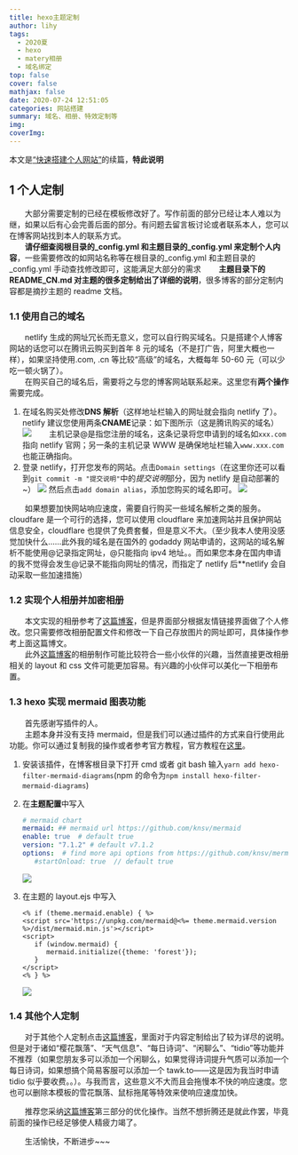 ```yaml
---
title: hexo主题定制
author: lihy
tags:
  - 2020夏
  - hexo
  - matery相册
  - 域名绑定
top: false
cover: false
mathjax: false
date: 2020-07-24 12:51:05
categories: 网站搭建
summary: 域名、相册、特效定制等
img:
coverImg:
---
```


本文是[“快速搭建个人网站”](https://njulhy.com/2020/07/19/kuai-su-da-jian-ge-ren-wang-zhan/)的续篇，**特此说明**

## 1 个人定制

&emsp;&emsp;大部分需要定制的已经在模板修改好了。写作前面的部分已经让本人难以为继，如果以后有心会完善后面的部分。有问题去留言板讨论或者联系本人，您可以在博客网站找到本人的联系方式。  
&emsp;&emsp;**请仔细查阅根目录的\_config.yml 和主题目录的\_config.yml 来定制个人内容**，一些需要修改的如网站名称等在根目录的\_config.yml 和主题目录的\_config.yml 手动查找修改即可，这能满足大部分的需求
&emsp;&emsp;**主题目录下的 README_CN.md 对主题的很多定制给出了详细的说明**，很多博客的部分定制内容都是摘抄主题的 readme 文档。

### 1.1 使用自己的域名

&emsp;&emsp;netlify 生成的网址冗长而无意义，您可以自行购买域名。只是搭建个人博客网站的话您可以在腾讯云购买到首年 8 元的域名（不是打广告，阿里大概也一样），如果坚持使用.com, .cn 等比较“高级”的域名，大概每年 50-60 元（可以少吃一顿火锅了）。  
&emsp;&emsp;在购买自己的域名后，需要将之与您的博客网站联系起来。这里您有**两个操作**需要完成。

1. 在域名购买处修改**DNS 解析**（这样地址栏输入的网址就会指向 netlify 了）。netlify 建议您使用两条**CNAME**记录：如下图所示（这是腾讯购买的域名）
   <img src="https://s1.ax1x.com/2020/07/23/UOIdmQ.png">
   &emsp;&emsp;主机记录@是指您注册的域名，这条记录将您申请到的域名如`xxx.com`指向 netlify 官网；另一条的主机记录 WWW 是确保地址栏输入`www.xxx.com`也能正确指向。
2. 登录 netlify，打开您发布的网站。点击`Domain settings`（在这里你还可以看到`git commit -m "提交说明"`中的*提交说明*部分，因为 netlify 是自动部署的~）
   <img src="https://s1.ax1x.com/2020/07/23/UOTKIA.jpg">
   然后点击`add domain alias`，添加您购买的域名即可。
   <img src="https://s1.ax1x.com/2020/07/23/UOTDzV.jpg">

&emsp;&emsp;如果想要加快网站响应速度，需要自行购买一些域名解析之类的服务。cloudfare 是一个可行的选择，您可以使用 cloudflare 来加速网站并且保护网站信息安全，cloudflare 也提供了免费套餐，但是意义不大。（至少我本人使用没感觉加快什么……此外我的域名是在国外的 godaddy 网站申请的，这网站的域名解析不能使用@记录指定网址，@只能指向 ipv4 地址。。而如果您本身在国内申请的我不觉得会发生@记录不能指向网址的情况，而指定了 netlify 后\*\*netlify 会自动采取一些加速措施）

### 1.2 实现个人相册并加密相册

&emsp;&emsp;本文实现的相册参考了[这篇博客](https://yafine66.gitee.io/posts/3b98.html#%E6%9F%A5%E7%9C%8B%E6%95%88%E6%9E%9C)，但是界面部分根据友情链接界面做了个人修改。您只需要修改相册配置文件和修改一下自己存放图片的网址即可，具体操作参考上面这篇博文。  
&emsp;&emsp;此外[这篇博客](https://hehung.top/2019/14ec1095.html)的相册制作可能比较符合一些小伙伴的兴趣，当然直接更改相册相关的 layout 和 css 文件可能更加容易。有兴趣的小伙伴可以美化一下相册布置。

### 1.3 hexo 实现 mermaid 图表功能

&emsp;&emsp;首先感谢写插件的人。  
&emsp;&emsp;主题本身并没有支持 mermaid，但是我们可以通过插件的方式来自行使用此功能。你可以通过复制我的操作或者参考官方教程，官方教程在[这里](https://github.com/webappdevelp/hexo-filter-mermaid-diagrams)。

1. 安装该插件，在博客根目录下打开 cmd 或者 git bash 输入`yarn add hexo-filter-mermaid-diagrams`(npm 的命令为`npm install hexo-filter-mermaid-diagrams`)
2. 在**主题配置**中写入

   ```_config.yml
   # mermaid chart
   mermaid: ## mermaid url https://github.com/knsv/mermaid
   enable: true  # default true
   version: "7.1.2" # default v7.1.2
   options:  # find more api options from https://github.com/knsv/mermaid/blob/master/src/mermaidAPI.js
      #startOnload: true  // default true
   ```

   <img src="https://s1.ax1x.com/2020/07/24/Uj8JfK.jpg">

3. 在主题的 layout.ejs 中写入

   ```ejs
   <% if (theme.mermaid.enable) { %>
   <script src='https://unpkg.com/mermaid@<%= theme.mermaid.version %>/dist/mermaid.min.js'></script>
   <script>
      if (window.mermaid) {
         mermaid.initialize({theme: 'forest'});
      }
   </script>
   <% } %>
   ```

   <img src="https://s1.ax1x.com/2020/07/24/Uj8GY6.jpg">

### 1.4 其他个人定制

&emsp;&emsp;对于其他个人定制点击[这篇博客](https://qvchuang.top/archives/d3c10307.html#toc-heading-5)，里面对于内容定制给出了较为详尽的说明。但是对于诸如“樱花飘落”、“天气信息”、“每日诗词”、“闲聊么”、“tidio”等功能并不推荐（如果您朋友多可以添加一个闲聊么，如果觉得诗词提升气质可以添加一个每日诗词，如果想搞个简易客服可以添加一个 tawk.to——这是因为我当时申请 tidio 似乎要收费。。）。与我而言，这些意义不大而且会拖慢本不快的响应速度。您也可以删除本模板的雪花飘落、鼠标拖尾等特效来使响应速度加快。

&emsp;&emsp;推荐您采纳[这篇博客](https://sunhwee.com/posts/6e8839eb.html#toc-heading-44)第三部分的优化操作。当然不想折腾还是就此作罢，毕竟前面的操作已经足够使人精疲力竭了。

&emsp;&emsp;生活愉快，不断进步~~~
